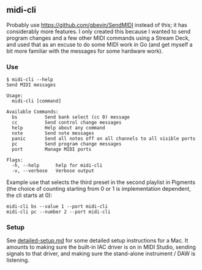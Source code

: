 ## midi-cli

Probably use https://github.com/gbevin/SendMIDI instead of this; it has considerably more features. I only
created this because I wanted to send program changes and a few other MIDI commands using a Stream Deck, and used
that as an excuse to do some MIDI work in Go (and get myself a bit more familiar with the messages for
some hardware work).

### Use


```text
$ midi-cli --help
Send MIDI messages

Usage:
  midi-cli [command]

Available Commands:
  bs          Send bank select (cc 0) message
  cc          Send control change messages
  help        Help about any command
  note        Send note messages
  panic       Send all notes off on all channels to all visible ports
  pc          Send program change messages
  port        Manage MIDI ports

Flags:
  -h, --help      help for midi-cli
  -v, --verbose   Verbose output
```

Example use that selects the third preset in the second playlist in Pigments (the choice
of counting starting from 0 or 1 is implementation dependent, the cli starts at 0):
```shell
midi-cli bs --value 1 --port midi-cli
midi-cli pc --number 2 --port midi-cli
```

### Setup

See [detailed-setup.md](docs/detailed-setup.md) for some detailed setup instructions for a Mac. It amounts to
making sure the built-in IAC driver is on in MIDI Studio, sending signals to that driver, and making sure the
stand-alone instrument / DAW is listening.

